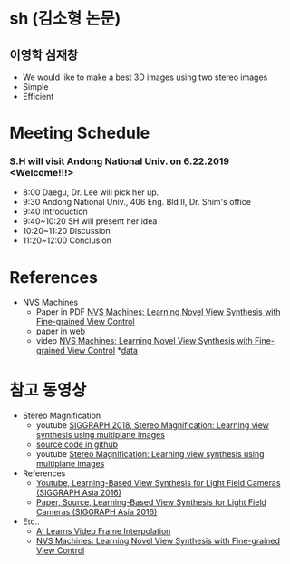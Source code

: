 # sh (김소형 논문)
## 이영학 심재창
* We would like to make a best 3D images using two stereo images
* Simple
* Efficient

# Meeting Schedule
### S.H will visit Andong National Univ. on 6.22.2019 <Welcome!!!>
* 8:00 Daegu, Dr. Lee will pick her up.
* 9:30 Andong National Univ., 406 Eng. Bld II, Dr. Shim's office
* 9:40 Introduction
* 9:40~10:20 SH will present her idea
* 10:20~11:20 Discussion
* 11:20~12:00 Conclusion

# References
* NVS Machines
  * Paper in PDF [NVS Machines: Learning Novel View Synthesis with Fine-grained View Control](https://arxiv.org/abs/1901.01880)
  * [paper in web](https://www.groundai.com/project/nvs-machines-learning-novel-view-synthesis-with-fine-grained-view-control/)
  * video [NVS Machines: Learning Novel View Synthesis with Fine-grained View Control](https://youtu.be/RdlQIc0ilZw)
  *[data](https://drive.google.com/drive/folders/1_SXooG8lFbhcdBTjFoPEKSGsumgkex8q)

# 참고 동영상
* Stereo Magnification
  * youtube [SIGGRAPH 2018, Stereo Magnification: Learning view synthesis using multiplane images](https://youtu.be/oAKDhHPwSUE)
  * [source code in github](https://github.com/google/stereo-magnification)
  * youtube [Stereo Magnification: Learning view synthesis using multiplane images](https://youtu.be/k7C3Gg1V1lY)
* References
  * [Youtube, Learning-Based View Synthesis for Light Field Cameras (SIGGRAPH Asia 2016)](https://youtu.be/oSTXaeHRUR8) 
  * [Paper, Source, Learning-Based View Synthesis for Light Field Cameras (SIGGRAPH Asia 2016)](http://cseweb.ucsd.edu/~viscomp/projects/LF/papers/SIGASIA16/)
* Etc..
  * [AI Learns Video Frame Interpolation](https://youtu.be/T_g6S3f0Z5I)
  * [NVS Machines: Learning Novel View Synthesis with Fine-grained View Control](https://youtu.be/jdqTFL-WbX8)
